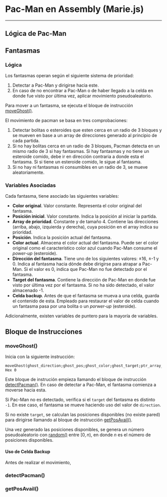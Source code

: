 # Pac-Man en Assembly (Marie.js)

---
## Lógica de Pac-Man

## Fantasmas
### Lógica
Los fantasmas operan según el siguiente sistema de prioridad:
1. Detectar a Pac-Man y dirigirse hacia este. 
2. En caso de no encontrar a Pac-Man o de haber llegado a la celda en donde fue visto por última vez, aplicar movimiento pseudoaleatorio.

Para mover a un fantasma, se ejecuta el bloque de instrucción [moveGhost()](#moveGhost()). 

El movimiento de pacman se basa en tres comprobaciones:
1. Detectar bolitas o esteroides que esten cerca en un radio de 3 bloques y se mueven en base a un array de direcciones generado al principio de cada partida.
2. Si no hay bolitas cerca en un radio de 3 bloques, Pacman detecta en un mismo radio de 3 si hay fantasmas. Si hay fantasmas y no tiene un esteroide comido, debe ir en dirección contraria a donde esta el fantasma. Si si tiene un esteroide comido, le sigue al fantasma.
3. Si no hay ni fantasmas ni consumibles en un radio de 3, se mueve aleatoriamente.

### Variables Asociadas
Cada fantasma, tiene asociado las siguientes variables:
- **Color original**. Valor constante. Representa el color original del fantasma.
- **Posición inicial**. Valor constante. Indica la posición al iniciar la partida.
- **Array de prioridad**. Constante y de tamaño 4. Contiene las direcciones (arriba, abajo, izquierda y derecha), cuya posición en el array indica su prioridad.
- **Posición**. Indica la posición actual del fantasma.
- **Color actual**. Almacena el color actual del fantasma. Puede ser el color original como el característico color azul cuando Pac-Man consume el *power-up* (esteroide).
- **Dirección del fantasma**. Tiene uno de los siguientes valores: ±16, ±-1 y 0. Indica al fantasma hacia dónde debe dirigirse para atrapar a Pac-Man. Si el valor es 0, indica que Pac-Man no fue detectado por el fantasma.
- **Target del fantasma**. Contiene la dirección de Pac-Man en donde fue visto por última vez por el fantasma. Si no ha sido detectado, el valor almacenado -1.
- **Celda backup**. Antes de que el fantasma se mueva a una celda, guarda el contenido de esta. Empleado para restaurar el valor de celda cuando un fantasma pasa por una bolita o un *porwer-up* (esteroide).

Adicionalmente, existen variables de puntero para la mayoría de variables.

## Bloque de Instrucciones
### moveGhost()
Inicia con la siguiente instrucción:

    moveGhost(ghost_direction;ghost_pos;ghost_color;ghost_target;ptr_array_prioridad;cell_backup), Hex 0

Este bloque de instrución empieza llamando el bloque de instrucción [detectPacman()](#detectPacman()). En caso de detectar a Pac-Man, el fantasma comienza a moverse hacia esta. 

Si Pac-Man no es detectado, verifica si el `target` del fantasma es distinto `-1`. En ese caso, el fantasma se mueve haciendo uso del valor de `direction`.

Si no existe `target`, se calculan las posiciones disponibles (no existe pared) para dirigirse llamando al bloque de instrucción [getPosAvail()](#getPosAvail). 

Una vez generado las posiciones disponibles, se genera un número pseudoaleatorio con [random()](#random()) entre $[0,n)$, en donde $n$ es el número de posiciones disponibles.

#### Uso de Celda Backup
Antes de realizar el movimiento,

### detectPacman()

### getPosAvail()
